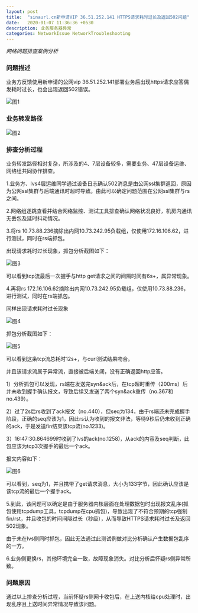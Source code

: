 ```yaml
---
layout: post
title:  "sinaurl.cn新申请VIP 36.51.252.141 HTTPS请求耗时过长及返回502问题"
date:   2020-01-07 11:36:36 +0530
description: 业务服务器异常 
categories: NetworkIssue NetworkTroubleshooting
---
```


_网络问题排查案例分析_

### 问题描述

业务方反馈使用新申请的公网vip 36.51.252.141部署业务后出现https请求应答偶发耗时过长，也会出现返回502错误。

![图1](https://raw.githubusercontent.com/NetprogDong/image_repo/master/image_blog/DA1B60CE-B8CE-412D-8747-826BD0582E12.png "图1")


### 业务转发路径

![图2](https://raw.githubusercontent.com/NetprogDong/image_repo/master/image_blog/993DACA7-44F8-4105-8D75-A9EE5ABCA4D5.png "图2")


### 排查分析过程

业务转发路径相对复杂，所涉及的4、7层设备较多，需要业务、47层设备运维、网络组共同协作排查。

1.业务方、lvs4层运维同学通过设备日志确认502消息是由公网ssl集群返回，原因为公网ssl集群与后端通讯时超时导致。由此可以确定问题范围在公网ssl集群与rs之间。

2.网络组逐跳查看并结合网络监控、测试工具排查确认网络状况良好，机房内通讯无丢包及延时抖动情况。

3.将rs 10.73.88.236摘除出内网10.73.242.95负载组，仅使用172.16.106.62，进行测试，同时在rs端抓包。

出现请求耗时过长现象，抓包分析截图如下：

![图3](https://raw.githubusercontent.com/NetprogDong/image_repo/master/image_blog/A41D1E86-36A4-441C-93D0-1FEA9D544603.png "图3")

可以看到tcp流最后一次握手与http get请求之间的间隔时间有6s+，属异常现象。

4.再将rs 172.16.106.62摘除出内网10.73.242.95负载组，仅使用10.73.88.236，进行测试，同时在rs端抓包。

同样出现请求耗时过长现象

![图4](https://raw.githubusercontent.com/NetprogDong/image_repo/master/image_blog/115C24B9-5F2F-4A9C-84B8-EDF7B069FA2B.png "图4")

抓包分析截图如下：

![图5](https://raw.githubusercontent.com/NetprogDong/image_repo/master/image_blog/EF2EAC57-4BDA-407F-A730-170A0BC25581.png "图5")

可以看到这条tcp流总耗时12s+，与curl测试结果吻合。

并且该请求流属于异常流，直接被后端关闭，没有正确返回http应答。

1）分析抓包可以发现，rs端在发送完syn&ack后，在tcp超时重传（200ms）后并未收到握手确认报文，导致后续又发送了两个syn&ack重传（no.367和no.439）。

2）过了2s后rs收到了ack报文（no.440），但seq为134，由于rs端还未完成握手阶段，正确的seq应该为1，因此rs认为收到的报文非法，等待9秒后仍未收到正确的ack，于是发送fin结束该tcp流(no.1233)。

3）16:47:30.864699时收到了lvs的ack(no.1258)，从ack的内容及seq判断，此包应该为tcp3次握手的最后一个ack。

报文内容如下：

![图6](https://raw.githubusercontent.com/NetprogDong/image_repo/master/image_blog/FE66E7AD-E031-486B-B37F-85B1D64C785E.png "图6")

可以看到，seq为1，并且携带了get请求消息，大小为133字节，因此确认应该是该tcp流的最后一个握手ack。

5.到此，该问题可以确定是由于服务器内核层面在处理数据包时出现报文乱序(抓包使用tcpdump工具，tcpdump在cpu抓包)，导致出现了不符合预期的tcp强制fin/rst，并且收包的时间间隔过长（秒级），从而导致HTTPS请求耗时过长及返回502现象。

由于未在lvs侧同时抓包，因此无法通过此测试例做对比分析确认产生数据包乱序的一方。

6.业务侧更换rs，其他环境完全一致，故障现象消失。对比分析后怀疑rs侧异常所致。


### 问题原因

通过以上排查分析过程，当前怀疑rs侧网卡收包后，在上送内核给cpu处理时，出现乱序且上送时间异常情况导致该问题。
